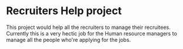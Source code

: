 # Recruiters Help project
This project would help all the recruiters to manage their recruitees. Currently this is a very hectic job for the Human resource managers to manage all the people who're applying for the jobs.
